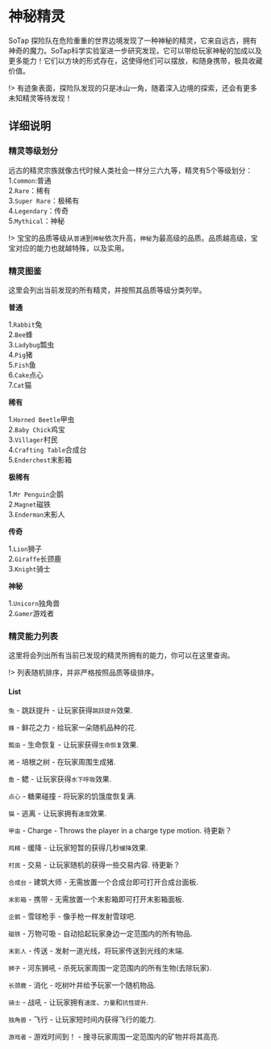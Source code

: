 # 神秘精灵

SoTap 探险队在危险重重的世界边境发现了一种神秘的精灵，它来自远古，拥有神奇的魔力。SoTap科学实验室进一步研究发现，它可以带给玩家神秘的加成以及更多能力！它们以方块的形式存在，这使得他们可以摆放，和随身携带，极具收藏价值。

!> 有迹象表面，探险队发现的只是冰山一角，随着深入边境的探索，还会有更多未知精灵等待发现！

## 详细说明

### 精灵等级划分
远古的精灵宗族就像古代时候人类社会一样分三六九等，精灵有5个等级划分：   
1.`Common`:普通  
2.`Rare`：稀有  
3.`Super Rare`：极稀有  
4.`Legendary`：传奇  
5.`Mythical`：神秘  

!> 宝宝的品质等级从`普通`到`神秘`依次升高，`神秘`为最高级的品质。品质越高级，宝宝对应的能力也就越特殊，以及实用。

### 精灵图鉴

这里会列出当前发现的所有精灵，并按照其品质等级分类列举。

**普通**

1.`Rabbit`兔    
2.`Bee`蜂    
3.`Ladybug`瓢虫   
4.`Pig`猪    
5.`Fish`鱼    
6.`Cake`点心    
7.`Cat`猫

**稀有**

1.`Horned Beetle`甲虫   
2.`Baby Chick`鸡宝   
3.`Villager`村民   
4.`Crafting Table`合成台   
5.`Enderchest`末影箱

**极稀有**

1.`Mr Penguin`企鹅   
2.`Magnet`磁铁   
3.`Enderman`末影人

**传奇**

1.`Lion`狮子  
2.`Giraffe`长颈鹿   
3.`Knight`骑士

**神秘**

1.`Unicorn`独角兽   
2.`Gamer`游戏者

### 精灵能力列表

这里将会列出所有当前已发现的精灵所拥有的能力，你可以在这里查询。

!> 列表随机排序，并非严格按照品质等级排序。

#### List

`兔` - 跳跃提升 - 让玩家获得`跳跃提升`效果.

`蜂` - 鲜花之力 - 给玩家一朵随机品种的花.

`瓢虫` - 生命恢复 - 让玩家获得`生命恢复`效果.

`猪` - 培根之树 - 在玩家周围生成猪.

`鱼` - 鳃 - 让玩家获得`水下呼吸`效果.

`点心` - 糖果碰撞 - 将玩家的饥饿度恢复满.

`猫` - 逃离 - 让玩家拥有`速度`效果.

`甲虫` - Charge - Throws the player in a charge type motion. 待更新？

`鸡精` - 缓降 - 让玩家短暂的获得几秒`缓降`效果.

`村民` - 交易 - 让玩家随机的获得一些交易内容. 待更新？

`合成台` - 建筑大师 - 无需放置一个合成台即可打开合成台面板.

`末影箱` - 携带 - 无需放置一个末影箱即可打开末影箱面板.

`企鹅` - 雪球枪手 - 像手枪一样发射雪球吧.

`磁铁` - 万物可吸 - 自动拾起玩家身边一定范围内的所有物品.

`末影人` - 传送 - 发射一道光线，将玩家传送到光线的末端.

`狮子` - 河东狮吼 - 杀死玩家周围一定范围内的所有生物(去除玩家).

`长颈鹿` - 消化 - 吃树叶并给予玩家一个随机物品.

`骑士` - 战吼 - 让玩家拥有`速度`、`力量`和`抗性提升`.

`独角兽` - 飞行 - 让玩家短时间内获得飞行的能力.

`游戏者` - 游戏时间到！ - 搜寻玩家周围一定范围内的矿物并将其高亮.
